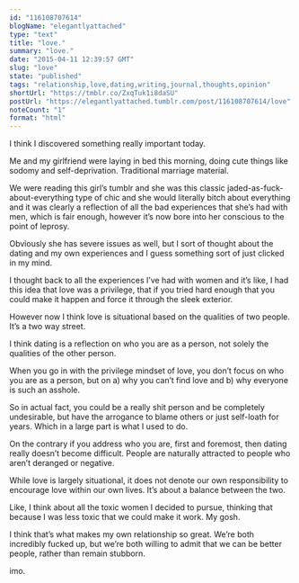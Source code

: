 ```yaml
---
id: "116108707614"
blogName: "elegantlyattached"
type: "text"
title: "love."
summary: "love."
date: "2015-04-11 12:39:57 GMT"
slug: "love"
state: "published"
tags: "relationship,love,dating,writing,journal,thoughts,opinion"
shortUrl: "https://tmblr.co/ZxqTuk1i8daSU"
postUrl: "https://elegantlyattached.tumblr.com/post/116108707614/love"
noteCount: "1"
format: "html"
---
```


I think I discovered something really important today.

Me and my girlfriend were laying in bed this morning, doing cute things like sodomy and self-deprivation. Traditional marriage material. 

We were reading this girl’s tumblr and she was this classic jaded-as-fuck-about-everything type of chic and she would literally bitch about everything and it was clearly a reflection of all the bad experiences that she’s had with men, which is fair enough, however it’s now bore into her conscious to the point of leprosy. 

Obviously she has severe issues as well, but I sort of thought about the dating and my own experiences and I guess something sort of just clicked in my mind. 

I thought back to all the experiences I’ve had with women and it’s like, I had this idea that love was a privilege, that if you tried hard enough that you could make it happen and force it through the sleek exterior.

However now I think love is situational based on the qualities of two people. It’s a two way street. 

I think dating is a reflection on who you are as a person, not solely the qualities of the other person. 

When you go in with the privilege mindset of love, you don’t focus on who you are as a person, but on a) why you can’t find love and b) why everyone is such an asshole. 

So in actual fact, you could be a really shit person and be completely undesirable, but have the arrogance to blame others or just self-loath for years. Which in a large part is what I used to do. 

On the contrary if you address who you are, first and foremost, then dating really doesn’t become difficult. People are naturally attracted to people who aren’t deranged or negative. 

While love is largely situational, it does not denote our own responsibility to encourage love within our own lives. It’s about a balance between the two. 

Like, I think about all the toxic women I decided to pursue, thinking that because I was less toxic that we could make it work. My gosh. 

I think that’s what makes my own relationship so great. We’re both incredibly fucked up, but we’re both willing to admit that we can be better people, rather than remain stubborn. 

imo.